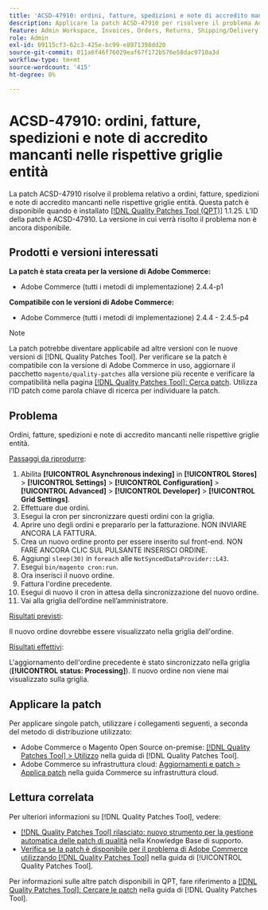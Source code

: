 ```yaml
---
title: 'ACSD-47910: ordini, fatture, spedizioni e note di accredito mancanti nelle rispettive griglie entità'
description: Applicare la patch ACSD-47910 per risolvere il problema Adobe Commerce in presenza di ordini, fatture, spedizioni e note di accredito mancanti nelle rispettive griglie entità.
feature: Admin Workspace, Invoices, Orders, Returns, Shipping/Delivery
role: Admin
exl-id: 09115cf3-62c3-425e-bc99-e8971398dd20
source-git-commit: 011a6f46f76029eaf67f172b576e58dac9710a3d
workflow-type: tm+mt
source-wordcount: '415'
ht-degree: 0%

---
```


# ACSD-47910: ordini, fatture, spedizioni e note di accredito mancanti nelle rispettive griglie entità

La patch ACSD-47910 risolve il problema relativo a ordini, fatture, spedizioni e note di accredito mancanti nelle rispettive griglie entità. Questa patch è disponibile quando è installato [[!DNL Quality Patches Tool (QPT)]](https://experienceleague.adobe.com/en/docs/commerce-operations/tools/quality-patches-tool/quality-patches-tool-to-self-serve-quality-patches) 1.1.25. L’ID della patch è ACSD-47910. La versione in cui verrà risolto il problema non è ancora disponibile.

## Prodotti e versioni interessati

**La patch è stata creata per la versione di Adobe Commerce:**
* Adobe Commerce (tutti i metodi di implementazione) 2.4.4-p1

**Compatibile con le versioni di Adobe Commerce:**
* Adobe Commerce (tutti i metodi di implementazione) 2.4.4 - 2.4.5-p4

>[!NOTE]
>
>La patch potrebbe diventare applicabile ad altre versioni con le nuove versioni di [!DNL Quality Patches Tool]. Per verificare se la patch è compatibile con la versione di Adobe Commerce in uso, aggiornare il pacchetto `magento/quality-patches` alla versione più recente e verificare la compatibilità nella pagina [[!DNL Quality Patches Tool]: Cerca patch](https://experienceleague.adobe.com/tools/commerce-quality-patches/index.html). Utilizza l’ID patch come parola chiave di ricerca per individuare la patch.

## Problema

Ordini, fatture, spedizioni e note di accredito mancanti nelle rispettive griglie entità.

<u>Passaggi da riprodurre</u>:

1. Abilita **[!UICONTROL Asynchronous indexing]** in **[!UICONTROL Stores]** > **[!UICONTROL Settings]** > **[!UICONTROL Configuration]** > **[!UICONTROL Advanced]** > **[!UICONTROL Developer]** > **[!UICONTROL Grid Settings]**.
1. Effettuare due ordini.
1. Esegui la cron per sincronizzare questi ordini con la griglia.
1. Aprire uno degli ordini e prepararlo per la fatturazione. NON INVIARE ANCORA LA FATTURA.
1. Crea un nuovo ordine pronto per essere inserito sul front-end. NON FARE ANCORA CLIC SUL PULSANTE INSERISCI ORDINE.
1. Aggiungi `sleep(30)` in `foreach` alle `NotSyncedDataProvider::L43`.
1. Esegui `bin/magento cron:run`.
1. Ora inserisci il nuovo ordine.
1. Fattura l&#39;ordine precedente.
1. Esegui di nuovo il cron in attesa della sincronizzazione del nuovo ordine.
1. Vai alla griglia dell’ordine nell’amministratore.

<u>Risultati previsti</u>:

Il nuovo ordine dovrebbe essere visualizzato nella griglia dell&#39;ordine.

<u>Risultati effettivi</u>:

L&#39;aggiornamento dell&#39;ordine precedente è stato sincronizzato nella griglia (**[!UICONTROL status: Processing]**). Il nuovo ordine non viene mai visualizzato sulla griglia.

## Applicare la patch

Per applicare singole patch, utilizzare i collegamenti seguenti, a seconda del metodo di distribuzione utilizzato:

* Adobe Commerce o Magento Open Source on-premise: [[!DNL Quality Patches Tool] > Utilizzo](/help/tools/quality-patches-tool/usage.md) nella guida di [!DNL Quality Patches Tool].
* Adobe Commerce su infrastruttura cloud: [Aggiornamenti e patch > Applica patch](https://experienceleague.adobe.com/docs/commerce-cloud-service/user-guide/develop/upgrade/apply-patches.html) nella guida Commerce su infrastruttura cloud.

## Lettura correlata

Per ulteriori informazioni su [!DNL Quality Patches Tool], vedere:

* [[!DNL Quality Patches Tool] rilasciato: nuovo strumento per la gestione automatica delle patch di qualità](https://experienceleague.adobe.com/en/docs/commerce-operations/tools/quality-patches-tool/quality-patches-tool-to-self-serve-quality-patches) nella Knowledge Base di supporto.
* [Verifica se la patch è disponibile per il problema di Adobe Commerce utilizzando  [!DNL Quality Patches Tool]](/help/tools/quality-patches-tool/patches-available-in-qpt/check-patch-for-magento-issue-with-magento-quality-patches.md) nella guida di [!UICONTROL Quality Patches Tool].


Per informazioni sulle altre patch disponibili in QPT, fare riferimento a [[!DNL Quality Patches Tool]: Cercare le patch](https://experienceleague.adobe.com/tools/commerce-quality-patches/index.html) nella guida di [!DNL Quality Patches Tool].
